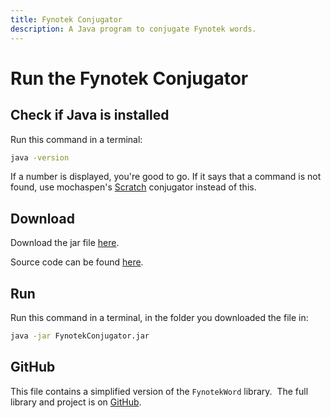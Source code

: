 ```yaml
---
title: Fynotek Conjugator
description: A Java program to conjugate Fynotek words.
---
```


# Run the Fynotek Conjugator

## Check if Java is installed
Run this command in a terminal:
```bash
java -version
```
If a number is displayed, you're good to go. If it says that a command is not found, use mochaspen's
[Scratch](https://scratch.mit.edu/projects/584256352/ "Fynotek Conjugator in Scratch") conjugator instead of this.

## Download
Download the jar file [here](https://mathmaster13.github.io/fynotek/linktree/FynotekConjugator.jar).

Source code can be found [here](https://mathmaster13.github.io/fynotek/linktree/FynotekConjugator.java).

## Run
Run this command in a terminal, in the folder you downloaded the file in:
```bash
java -jar FynotekConjugator.jar
```

## GitHub
This file contains a simplified version of the `FynotekWord` library.&nbsp;  The full library and project is on [GitHub](https://github.com/mathmaster13/fynotek).
